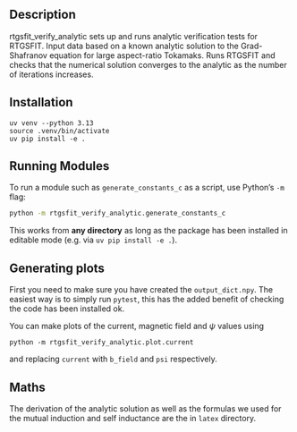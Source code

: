 ## Description
rtgsfit_verify_analytic sets up and runs analytic verification tests for RTGSFIT. Input data based on a known analytic solution to the Grad-Shafranov equation for large aspect-ratio Tokamaks. Runs RTGSFIT and checks that the numerical solution converges to the analytic as the number of iterations increases.

## Installation

```
uv venv --python 3.13
source .venv/bin/activate
uv pip install -e .
```

## Running Modules

To run a module such as `generate_constants_c` as a script, use Python’s `-m` flag:

```bash
python -m rtgsfit_verify_analytic.generate_constants_c
```

This works from **any directory** as long as the package has been installed in editable mode (e.g. via `uv pip install -e .`).

## Generating plots

First you need to make sure you have created the `output_dict.npy`. The easiest way is to simply run `pytest`, this has the added benefit of checking the code has been installed ok.

You can make plots of the current, magnetic field and $\psi$ values using
```
python -m rtgsfit_verify_analytic.plot.current
```
and replacing `current` with `b_field` and `psi` respectively.

## Maths

The derivation of the analytic solution as well as the formulas we used for the mutual induction and self inductance are the in `latex` directory.